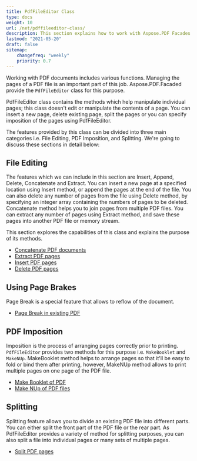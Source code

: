 ```yaml
---
title: PdfFileEditor Class
type: docs
weight: 10
url: /net/pdffileeditor-class/
description: This section explains how to work with Aspose.PDF Facades using PdfFileEditor class.
lastmod: "2021-05-20"
draft: false
sitemap:
    changefreq: "weekly"
    priority: 0.7
---
```


Working with PDF documents includes various functions. Managing the pages of a PDF file is an important part of this job. Aspose.PDF.Facaded provide the `PdfFileEditor` class for this purpose.

PdfFileEditor class contains the methods which help manipulate individual pages; this class doesn't edit or manipulate the contents of a page. You can insert a new page, delete existing page, split the pages or you can specify imposition of the pages using PdfFileEditor.

The features provided by this class can be divided into three main categories i.e. File Editing, PDF Imposition, and Splitting. We're going to discuss these sections in detail below:

## File Editing

The features which we can include in this section are Insert, Append, Delete, Concatenate and Extract. You can insert a new page at a specified location using Insert method, or append the pages at the end of the file. You can also delete any number of pages from the file using Delete method, by specifying an integer array containing the numbers of pages to be deleted. Concatenate method helps you to join pages from multiple PDF files. You can extract any number of pages using Extract method, and save these pages into another PDF file or memory stream.

This section explores the capabilities of this class and explains the purpose of its methods.

- [Concatenate PDF documents](/pdf/net/concatenate-pdf-documents/)
- [Extract PDF pages](/pdf/net/extract-pdf-pages/)
- [Insert PDF pages](/pdf/net/insert-pdf-pages/)
- [Delete PDF pages](/pdf/net/delete-pdf-pages/)

## Using Page Brakes

Page Break is a special feature that allows to reflow of the document.

- [Page Break in existing PDF](/pdf/net/page-break-in-existing-pdf/)

## PDF Imposition

Imposition is the process of arranging pages correctly prior to printing. `PdfFileEditor` provides two methods for this purpose i.e. `MakeBooklet` and `MakeNUp`. MakeBooklet method helps to arrange pages so that it'll be easy to fold or bind them after printing, however, MakeNUp method allows to print multiple pages on one page of the PDF file.

- [Make Booklet of PDF](/pdf/net/make-booklet-of-pdf/)
- [Make NUp of PDF files](/pdf/net/make-nup-of-pdf-files/)

## Splitting

Splitting feature allows you to divide an existing PDF file into different parts. You can either split the front part of the PDF file or the rear part. As PdfFileEditor provides a variety of method for splitting purposes, you can also split a file into individual pages or many sets of multiple pages.

- [Split PDF pages](/pdf/net/split-pdf-pages/)
